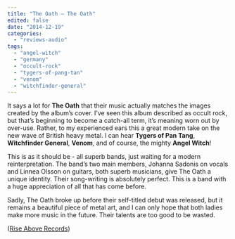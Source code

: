 ```yaml
---
title: "The Oath – The Oath"
edited: false
date: "2014-12-19"
categories:
  - "reviews-audio"
tags:
  - "angel-witch"
  - "germany"
  - "occult-rock"
  - "tygers-of-pang-tan"
  - "venom"
  - "witchfinder-general"
---
```


It says a lot for **The Oath** that their music actually matches the images created by the album’s cover. I’ve seen this album described as occult rock, but that’s beginning to become a catch-all term, it’s meaning worn out by over-use. Rather, to my experienced ears this a great modern take on the new wave of British heavy metal. I can hear **Tygers of Pan Tang**, **Witchfinder General**, **Venom**, and of course, the mighty **Angel Witch**!

This is as it should be - all superb bands, just waiting for a modern reinterpretation. The band’s two main members, Johanna Sadonis on vocals and Linnea Olsson on guitars, both superb musicians, give The Oath a unique identity. Their song-writing is absolutely perfect. This is a band with a huge appreciation of all that has come before.

Sadly, The Oath broke up before their self-titled debut was released, but it remains a beautiful piece of metal art, and I can only hope that both ladies make more music in the future. Their talents are too good to be wasted.

([Rise Above Records](http://www.riseaboverecords.com/))
